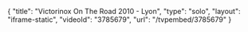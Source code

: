 {
    "title": "Victorinox On The Road 2010 - Lyon",
    "type": "solo",
    "layout": "iframe-static",
    "videoId": "3785679",
    "url": "\/tvpembed\/3785679"
}